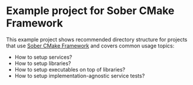 # Example project for Sober CMake Framework

This example project shows recommended directory structure for projects that 
use [Sober CMake Framework](https://github.com/KonstantinTomashevich/Sober) 
and covers common usage topics:

- How to setup services?
- How to setup libraries?
- How to setup executables on top of libraries?
- How to setup implementation-agnostic service tests?